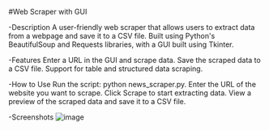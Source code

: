 #Web Scraper with GUI

-Description
A user-friendly web scraper that allows users to extract data from a webpage and save it to a CSV file. Built using Python's BeautifulSoup and Requests libraries, with a GUI built using Tkinter.

-Features
Enter a URL in the GUI and scrape data.
Save the scraped data to a CSV file.
Support for table and structured data scraping.

-How to Use
Run the script: python news_scraper.py.
Enter the URL of the website you want to scrape.
Click Scrape to start extracting data.
View a preview of the scraped data and save it to a CSV file.

-Screenshots
![image](https://github.com/user-attachments/assets/33e5e7b7-1779-4ad7-890a-cb11cc862f73)

